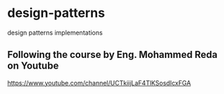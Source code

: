 # design-patterns
design patterns implementations

## Following the course by Eng. Mohammed Reda on Youtube
https://www.youtube.com/channel/UCTkiijLaF4TlKSosdIcxFGA
